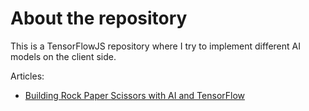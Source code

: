 # About the repository
This is a TensorFlowJS repository where I try to implement different AI models on the client side.

Articles:
- [Building Rock Paper Scissors with AI and TensorFlow](https://medium.com/@m.deividas94/building-rock-paper-scissors-with-ai-and-tensorflow-23ded37b680c)

